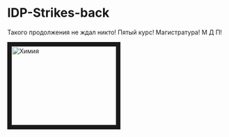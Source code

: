 # IDP-Strikes-back
Такого продолжения не ждал никто! Пятый курс! Магистратура! М Д П!


<a href="https://www.youtube.com/watch?v=IwBdwcg9qws&feature=player_embedded" target="_blank"><img src="http://img.youtube.com/vi/IwBdwcg9qws/0.jpg" 
alt="Химия" width="240" height="180" border="10" /></a>
